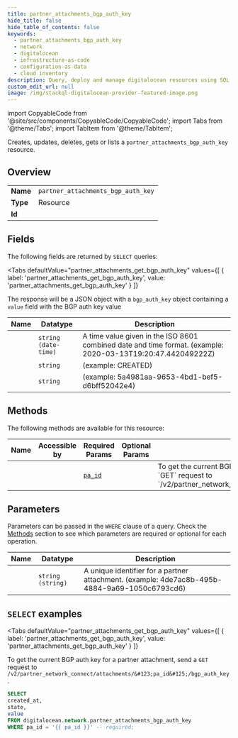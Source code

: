 ```yaml
--- 
title: partner_attachments_bgp_auth_key
hide_title: false
hide_table_of_contents: false
keywords:
  - partner_attachments_bgp_auth_key
  - network
  - digitalocean
  - infrastructure-as-code
  - configuration-as-data
  - cloud inventory
description: Query, deploy and manage digitalocean resources using SQL
custom_edit_url: null
image: /img/stackql-digitalocean-provider-featured-image.png
---
```


import CopyableCode from '@site/src/components/CopyableCode/CopyableCode';
import Tabs from '@theme/Tabs';
import TabItem from '@theme/TabItem';

Creates, updates, deletes, gets or lists a <code>partner_attachments_bgp_auth_key</code> resource.

## Overview
<table><tbody>
<tr><td><b>Name</b></td><td><code>partner_attachments_bgp_auth_key</code></td></tr>
<tr><td><b>Type</b></td><td>Resource</td></tr>
<tr><td><b>Id</b></td><td><CopyableCode code="digitalocean.network.partner_attachments_bgp_auth_key" /></td></tr>
</tbody></table>

## Fields

The following fields are returned by `SELECT` queries:

<Tabs
    defaultValue="partner_attachments_get_bgp_auth_key"
    values={[
        { label: 'partner_attachments_get_bgp_auth_key', value: 'partner_attachments_get_bgp_auth_key' }
    ]}
>
<TabItem value="partner_attachments_get_bgp_auth_key">

The response will be a JSON object with a `bgp_auth_key` object containing a <br />`value` field with the BGP auth key value

<table>
<thead>
    <tr>
    <th>Name</th>
    <th>Datatype</th>
    <th>Description</th>
    </tr>
</thead>
<tbody>
<tr>
    <td><CopyableCode code="created_at" /></td>
    <td><code>string (date-time)</code></td>
    <td>A time value given in the ISO 8601 combined date and time format. (example: 2020-03-13T19:20:47.442049222Z)</td>
</tr>
<tr>
    <td><CopyableCode code="state" /></td>
    <td><code>string</code></td>
    <td> (example: CREATED)</td>
</tr>
<tr>
    <td><CopyableCode code="value" /></td>
    <td><code>string</code></td>
    <td> (example: 5a4981aa-9653-4bd1-bef5-d6bff52042e4)</td>
</tr>
</tbody>
</table>
</TabItem>
</Tabs>

## Methods

The following methods are available for this resource:

<table>
<thead>
    <tr>
    <th>Name</th>
    <th>Accessible by</th>
    <th>Required Params</th>
    <th>Optional Params</th>
    <th>Description</th>
    </tr>
</thead>
<tbody>
<tr>
    <td><a href="#partner_attachments_get_bgp_auth_key"><CopyableCode code="partner_attachments_get_bgp_auth_key" /></a></td>
    <td><CopyableCode code="select" /></td>
    <td><a href="#parameter-pa_id"><code>pa_id</code></a></td>
    <td></td>
    <td>To get the current BGP auth key for a partner attachment, send a `GET` request to<br />`/v2/partner_network_connect/attachments/&#123;pa_id&#125;/bgp_auth_key`.<br /></td>
</tr>
</tbody>
</table>

## Parameters

Parameters can be passed in the `WHERE` clause of a query. Check the [Methods](#methods) section to see which parameters are required or optional for each operation.

<table>
<thead>
    <tr>
    <th>Name</th>
    <th>Datatype</th>
    <th>Description</th>
    </tr>
</thead>
<tbody>
<tr id="parameter-pa_id">
    <td><CopyableCode code="pa_id" /></td>
    <td><code>string (string)</code></td>
    <td>A unique identifier for a partner attachment. (example: 4de7ac8b-495b-4884-9a69-1050c6793cd6)</td>
</tr>
</tbody>
</table>

## `SELECT` examples

<Tabs
    defaultValue="partner_attachments_get_bgp_auth_key"
    values={[
        { label: 'partner_attachments_get_bgp_auth_key', value: 'partner_attachments_get_bgp_auth_key' }
    ]}
>
<TabItem value="partner_attachments_get_bgp_auth_key">

To get the current BGP auth key for a partner attachment, send a `GET` request to<br />`/v2/partner_network_connect/attachments/&#123;pa_id&#125;/bgp_auth_key`.<br />

```sql
SELECT
created_at,
state,
value
FROM digitalocean.network.partner_attachments_bgp_auth_key
WHERE pa_id = '{{ pa_id }}' -- required;
```
</TabItem>
</Tabs>
